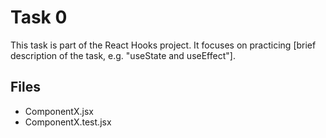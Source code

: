 # Task 0

This task is part of the React Hooks project. It focuses on practicing [brief description of the task, e.g. "useState and useEffect"].

## Files

- ComponentX.jsx
- ComponentX.test.jsx



